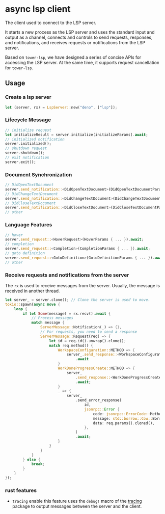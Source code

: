 # async lsp client

The client used to connect to the LSP server.

It starts a new process as the LSP server and uses the standard input and output as a channel, connects and controls to send requests, responses, and notifications, and receives requests or notifications from the LSP server.

Based on `tower-lsp`, we have designed a series of concise APIs for accessing the LSP server. At the same time, it supports request cancellation for `tower-lsp`.

## Usage

### Create a lsp server

```rust
let (server, rx) = LspServer::new("deno", ["lsp"]);
```

### Lifecycle Message

```rust
// initialize request
let initializeResult = server.initialize(initializeParams).await;
// initialized notification
server.initialized();
// shutdown request
server.shutdown();
// exit notification
server.exit();
```

### Document Synchronization

```rust
// DidOpenTextDocument
server.send_notification::<DidOpenTextDocument>(DidOpenTextDocumentParams { ... }).await;
// DidChangeTextDocument
server.send_notification::<DidChangeTextDocument>(DidChangeTextDocumentParams { ... }).await;
// DidCloseTextDocument
server.send_notification::<DidCloseTextDocument>(DidCloseTextDocumentParams { ... }).await;
// other
```

### Language Features

```rust
// hover
server.send_request::<HoverRequest>(HoverParams { ... }).await;
// completion
server.send_request::<Completion>(CompletionParams { ... }).await;
// goto definition
server.send_request::<GotoDefinition>(GotoDefinitionParams { ... }).await;
// other
```

### Receive requests and notifications from the server

The `rx` is used to receive messages from the server. Usually, the message is received in another thread.

```rust
let server_ = server.clone(); // Clone the server is used to move.
tokio::spawn(async move {
    loop {
        if let Some(message) = rx.recv().await {
            // Process messages
            match message {
                ServerMessage::Notification(_) => {},
                // For requests, you need to send a response
                ServerMessage::Request(req) => {
                    let id = req.id().unwrap().clone();
                    match req.method() {
                        WorkspaceConfiguration::METHOD => {
                            server_.send_response::<WorkspaceConfiguration>(id, vec![])
                                .await
                        }
                        WorkDoneProgressCreate::METHOD => {
                            server_
                                .send_response::<WorkDoneProgressCreate>(id, ())
                                .await;
                        }
                        _ => {
                            server_
                                .send_error_response(
                                    id,
                                    jsonrpc::Error {
                                        code: jsonrpc::ErrorCode::MethodNotFound,
                                        message: std::borrow::Cow::Borrowed("Method Not Found"),
                                        data: req.params().cloned(),
                                    },
                                )
                                .await;
                        }
                    }
                }
            }
        } else {
            break;
        }
    }
});
```

### rust features

- `tracing` enable this feature uses the `debug!` macro of the [tracing](https://crates.io/crates/tracing) package to output messages between the server and the client.

